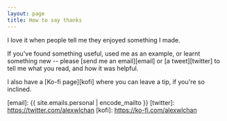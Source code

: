 ```yaml
---
layout: page
title: How to say thanks
---
```


I love it when people tell me they enjoyed something I made.

If you've found something useful, used me as an example, or learnt something new -- please [send me an email][email] or [a tweet][twitter] to tell me what you read, and how it was helpful.

I also have a [Ko-fi page][kofi] where you can leave a tip, if you're so inclined.

[email]: {{ site.emails.personal | encode_mailto }}
[twitter]: https://twitter.com/alexwlchan
[kofi]: https://ko-fi.com/alexwlchan
